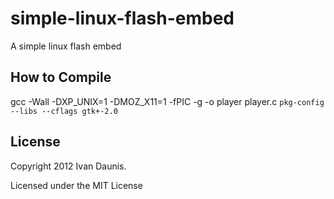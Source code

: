 simple-linux-flash-embed
========================

A simple linux flash embed

## How to Compile

gcc -Wall -DXP_UNIX=1 -DMOZ_X11=1 -fPIC -g -o player player.c `pkg-config --libs --cflags gtk+-2.0`

## License

Copyright 2012 Ivan Daunis.

Licensed under the MIT License
